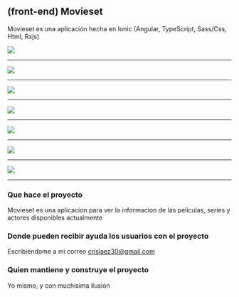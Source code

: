 ## (front-end) Movieset

Movieset es una aplicación hecha en Ionic (Angular, TypeScript, Sass/Css, Html, Rxjs)

<img src="https://github.com/crislaez/Movieset/blob/master/src/assets/images/movieset_1.png" />
<hr>
<img src="https://github.com/crislaez/Movieset/blob/master/src/assets/images/movieset_2.png" />
<hr>
<img src="https://github.com/crislaez/Movieset/blob/master/src/assets/images/movieset_3.png" />
<hr>
<img src="https://github.com/crislaez/Movieset/blob/master/src/assets/images/movieset_4.png" />
<hr>
<img src="https://github.com/crislaez/Movieset/blob/master/src/assets/images/movieset_5.png" />
<hr>
<img src="https://github.com/crislaez/Movieset/blob/master/src/assets/images/movieset_6.png" />
<hr>
<img src="https://github.com/crislaez/Movieset/blob/master/src/assets/images/movieset_7.png" />
<hr>


### Que hace el proyecto

Movieset es una aplicacion para ver la informacion de las peliculas, series y actores disponibles actualmente

### Donde pueden recibir ayuda los usuarios con el proyecto

Escribiéndome a mi correo crislaez30@gmail.com

### Quien mantiene y construye el proyecto

Yo mismo, y con muchísima ilusión
